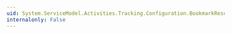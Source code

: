 ```yaml
---
uid: System.ServiceModel.Activities.Tracking.Configuration.BookmarkResumptionQueryElement.NewTrackingQuery
internalonly: False
---
```

